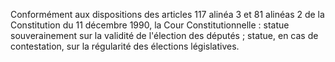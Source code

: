 Conformément aux dispositions des articles 117 alinéa 3 et 81 alinéas 2 de la Constitution du 11 décembre 1990, la Cour Constitutionnelle :
statue souverainement sur la validité de l'élection des députés ;
statue, en cas de contestation, sur la régularité des élections législatives.